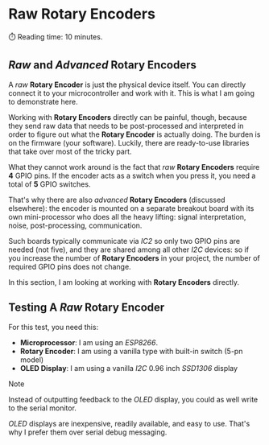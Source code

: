 # Raw Rotary Encoders
:stopwatch: Reading time: 10 minutes.

## *Raw* and *Advanced* Rotary Encoders
A *raw* **Rotary Encoder** is just the physical device itself. You can directly connect it to your microcontroller and work with it. This is what I am going to demonstrate here.

Working with **Rotary Encoders** directly can be painful, though, because they send raw data that needs to be post-processed and interpreted in order to figure out what the **Rotary Encoder** is actually doing. The burden is on the firmware (your software). Luckily, there are ready-to-use libraries that take over most of the tricky part.

What they cannot work around is the fact that *raw* **Rotary Encoders** require **4** GPIO pins. If the encoder acts as a switch when you press it, you need a total of **5** GPIO switches.

That's why there are also *advanced* **Rotary Encoders** (discussed elsewhere): the encoder is mounted on a separate breakout board with its own mini-processor who does all the heavy lifting: signal interpretation, noise, post-processing, communication. 

Such boards typically communicate via *IC2* so only two GPIO pins are needed (not five), and they are shared among all other *I2C* devices: so if you increase the number of **Rotary Encoders** in your project, the number of required GPIO pins does not change.

In this section, I am looking at working with **Rotary Encoders** directly.

## Testing A *Raw* Rotary Encoder

For this test, you need this:

* **Microprocessor**: I am using an *ESP8266*.
* **Rotary Encoder**: I am using a vanilla type with built-in switch (5-pn model)
* **OLED Display**: I am using a vanilla *I2C* 0.96 inch *SSD1306* display

> [!NOTE]  
> Instead of outputting feedback to the *OLED* display, you could as well write to the serial monitor.
>
> *OLED* displays are inexpensive, readily available, and easy to use. That's why I prefer them over serial debug messaging.

